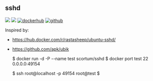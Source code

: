 ## sshd

[![](https://images.microbadger.com/badges/image/scortum/sshd.svg)](https://microbadger.com/images/scortum/sshd "Get your own image badge on microbadger.com")
[![](https://images.microbadger.com/badges/version/scortum/sshd.svg)](https://microbadger.com/images/scortum/sshd "Get your own version badge on microbadger.com")
[![dockerhub](https://img.shields.io/badge/docker-scortum/sshd-blue.svg)](https://hub.docker.com/r/scortum/sshd/)
[![github](https://img.shields.io/badge/github-scortum/sshd-lightgrey.svg)](https://github.com/scortum/sshd)



Inspired by:
* https://hub.docker.com/r/rastasheep/ubuntu-sshd/
* https://github.com/apk/ubik



    $ docker run -d -P --name test scortum/sshd
    $ docker port test 22
    0.0.0.0:49154

    $ ssh root@localhost -p 49154
    root@test $

